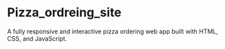 # Pizza_ordreing_site
A fully responsive and interactive pizza ordering web app built with HTML, CSS, and JavaScript.
